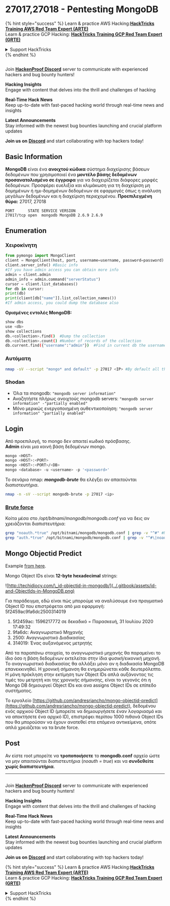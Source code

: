 # 27017,27018 - Pentesting MongoDB

{% hint style="success" %}
Learn & practice AWS Hacking:<img src="../.gitbook/assets/arte.png" alt="" data-size="line">[**HackTricks Training AWS Red Team Expert (ARTE)**](https://training.hacktricks.xyz/courses/arte)<img src="../.gitbook/assets/arte.png" alt="" data-size="line">\
Learn & practice GCP Hacking: <img src="../.gitbook/assets/grte.png" alt="" data-size="line">[**HackTricks Training GCP Red Team Expert (GRTE)**<img src="../.gitbook/assets/grte.png" alt="" data-size="line">](https://training.hacktricks.xyz/courses/grte)

<details>

<summary>Support HackTricks</summary>

* Check the [**subscription plans**](https://github.com/sponsors/carlospolop)!
* **Join the** 💬 [**Discord group**](https://discord.gg/hRep4RUj7f) or the [**telegram group**](https://t.me/peass) or **follow** us on **Twitter** 🐦 [**@hacktricks\_live**](https://twitter.com/hacktricks_live)**.**
* **Share hacking tricks by submitting PRs to the** [**HackTricks**](https://github.com/carlospolop/hacktricks) and [**HackTricks Cloud**](https://github.com/carlospolop/hacktricks-cloud) github repos.

</details>
{% endhint %}

<figure><img src="../.gitbook/assets/image (3).png" alt=""><figcaption></figcaption></figure>

Join [**HackenProof Discord**](https://discord.com/invite/N3FrSbmwdy) server to communicate with experienced hackers and bug bounty hunters!

**Hacking Insights**\
Engage with content that delves into the thrill and challenges of hacking

**Real-Time Hack News**\
Keep up-to-date with fast-paced hacking world through real-time news and insights

**Latest Announcements**\
Stay informed with the newest bug bounties launching and crucial platform updates

**Join us on** [**Discord**](https://discord.com/invite/N3FrSbmwdy) and start collaborating with top hackers today!

## Basic Information

**MongoDB** είναι ένα **ανοιχτού κώδικα** σύστημα διαχείρισης βάσεων δεδομένων που χρησιμοποιεί ένα **μοντέλο βάσης δεδομένων προσανατολισμένο σε έγγραφα** για να διαχειρίζεται διάφορες μορφές δεδομένων. Προσφέρει ευελιξία και κλιμάκωση για τη διαχείριση μη δομημένων ή ημι-δομημένων δεδομένων σε εφαρμογές όπως η ανάλυση μεγάλων δεδομένων και η διαχείριση περιεχομένου. **Προεπιλεγμένη θύρα:** 27017, 27018
```
PORT      STATE SERVICE VERSION
27017/tcp open  mongodb MongoDB 2.6.9 2.6.9
```
## Enumeration

### Χειροκίνητη
```python
from pymongo import MongoClient
client = MongoClient(host, port, username=username, password=password)
client.server_info() #Basic info
#If you have admin access you can obtain more info
admin = client.admin
admin_info = admin.command("serverStatus")
cursor = client.list_databases()
for db in cursor:
print(db)
print(client[db["name"]].list_collection_names())
#If admin access, you could dump the database also
```
**Ορισμένες εντολές MongoDB:**
```bash
show dbs
use <db>
show collections
db.<collection>.find()  #Dump the collection
db.<collection>.count() #Number of records of the collection
db.current.find({"username":"admin"})  #Find in current db the username admin
```
### Αυτόματη
```bash
nmap -sV --script "mongo* and default" -p 27017 <IP> #By default all the nmap mongo enumerate scripts are used
```
### Shodan

* Όλα τα mongodb: `"mongodb server information"`
* Αναζητήστε πλήρως ανοιχτούς mongodb servers: `"mongodb server information" -"partially enabled"`
* Μόνο μερικώς ενεργοποιημένη αυθεντικοποίηση: `"mongodb server information" "partially enabled"`

## Login

Από προεπιλογή, το mongo δεν απαιτεί κωδικό πρόσβασης.\
**Admin** είναι μια κοινή βάση δεδομένων mongo.
```bash
mongo <HOST>
mongo <HOST>:<PORT>
mongo <HOST>:<PORT>/<DB>
mongo <database> -u <username> -p '<password>'
```
Το σενάριο nmap: _**mongodb-brute**_ θα ελέγξει αν απαιτούνται διαπιστευτήρια.
```bash
nmap -n -sV --script mongodb-brute -p 27017 <ip>
```
### [**Brute force**](../generic-methodologies-and-resources/brute-force.md#mongo)

Κοίτα μέσα στο _/opt/bitnami/mongodb/mongodb.conf_ για να δεις αν χρειάζονται διαπιστευτήρια:
```bash
grep "noauth.*true" /opt/bitnami/mongodb/mongodb.conf | grep -v "^#" #Not needed
grep "auth.*true" /opt/bitnami/mongodb/mongodb.conf | grep -v "^#\|noauth" #Not needed
```
## Mongo Objectid Predict

Example [from here](https://techkranti.com/idor-through-mongodb-object-ids-prediction/).

Mongo Object IDs είναι **12-byte hexadecimal** strings:

![http://techidiocy.com/\_id-objectid-in-mongodb/](../.gitbook/assets/id-and-ObjectIds-in-MongoDB.png)

Για παράδειγμα, εδώ είναι πώς μπορούμε να αναλύσουμε ένα πραγματικό Object ID που επιστρέφεται από μια εφαρμογή: 5f2459ac9fa6dc2500314019

1. 5f2459ac: 1596217772 σε δεκαδικό = Παρασκευή, 31 Ιουλίου 2020 17:49:32
2. 9fa6dc: Αναγνωριστικό Μηχανής
3. 2500: Αναγνωριστικό Διαδικασίας
4. 314019: Ένας αυξανόμενος μετρητής

Από τα παραπάνω στοιχεία, το αναγνωριστικό μηχανής θα παραμείνει το ίδιο όσο η βάση δεδομένων εκτελείται στην ίδια φυσική/εικονική μηχανή. Το αναγνωριστικό διαδικασίας θα αλλάξει μόνο αν η διαδικασία MongoDB επανεκκινηθεί. Η χρονική σήμανση θα ενημερώνεται κάθε δευτερόλεπτο. Η μόνη πρόκληση στην εκτίμηση των Object IDs απλά αυξάνοντας τις τιμές του μετρητή και της χρονικής σήμανσης, είναι το γεγονός ότι η Mongo DB δημιουργεί Object IDs και ανα assigns Object IDs σε επίπεδο συστήματος.

Το εργαλείο [https://github.com/andresriancho/mongo-objectid-predict](https://github.com/andresriancho/mongo-objectid-predict), δεδομένου ενός αρχικού Object ID (μπορείτε να δημιουργήσετε έναν λογαριασμό και να αποκτήσετε ένα αρχικό ID), επιστρέφει περίπου 1000 πιθανά Object IDs που θα μπορούσαν να έχουν ανατεθεί στα επόμενα αντικείμενα, οπότε απλά χρειάζεται να τα brute force.

## Post

Αν είστε root μπορείτε να **τροποποιήσετε** το **mongodb.conf** αρχείο ώστε να μην απαιτούνται διαπιστευτήρια (_noauth = true_) και να **συνδεθείτε χωρίς διαπιστευτήρια**.

***

<figure><img src="../.gitbook/assets/image (3).png" alt=""><figcaption></figcaption></figure>

Join [**HackenProof Discord**](https://discord.com/invite/N3FrSbmwdy) server to communicate with experienced hackers and bug bounty hunters!

**Hacking Insights**\
Engage with content that delves into the thrill and challenges of hacking

**Real-Time Hack News**\
Keep up-to-date with fast-paced hacking world through real-time news and insights

**Latest Announcements**\
Stay informed with the newest bug bounties launching and crucial platform updates

**Join us on** [**Discord**](https://discord.com/invite/N3FrSbmwdy) and start collaborating with top hackers today!

{% hint style="success" %}
Learn & practice AWS Hacking:<img src="../.gitbook/assets/arte.png" alt="" data-size="line">[**HackTricks Training AWS Red Team Expert (ARTE)**](https://training.hacktricks.xyz/courses/arte)<img src="../.gitbook/assets/arte.png" alt="" data-size="line">\
Learn & practice GCP Hacking: <img src="../.gitbook/assets/grte.png" alt="" data-size="line">[**HackTricks Training GCP Red Team Expert (GRTE)**<img src="../.gitbook/assets/grte.png" alt="" data-size="line">](https://training.hacktricks.xyz/courses/grte)

<details>

<summary>Support HackTricks</summary>

* Check the [**subscription plans**](https://github.com/sponsors/carlospolop)!
* **Join the** 💬 [**Discord group**](https://discord.gg/hRep4RUj7f) or the [**telegram group**](https://t.me/peass) or **follow** us on **Twitter** 🐦 [**@hacktricks\_live**](https://twitter.com/hacktricks_live)**.**
* **Share hacking tricks by submitting PRs to the** [**HackTricks**](https://github.com/carlospolop/hacktricks) and [**HackTricks Cloud**](https://github.com/carlospolop/hacktricks-cloud) github repos.

</details>
{% endhint %}

